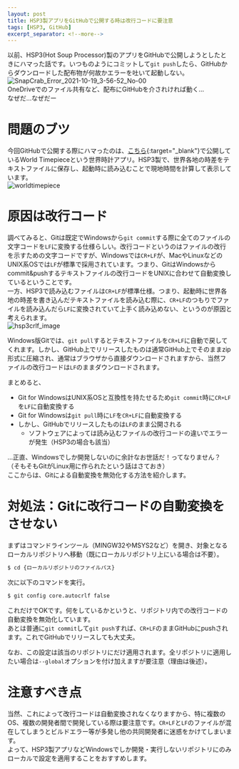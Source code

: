 ```yaml
---
layout: post
title: HSP3製アプリをGitHubで公開する時は改行コードに要注意
tags: [HSP3, GitHub]
excerpt_separator: <!--more-->
---
```


以前、HSP3(Hot Soup Processor)製のアプリをGitHubで公開しようとしたときにハマった話です。いつものようにコミットして``git push``したら、GitHubからダウンロードした配布物が何故かエラーを吐いて起動しない。  
 ![SnapCrab_Error_2021-10-19_3-56-52_No-00](../../../assets/img/post/2021-10-17-HSP3製アプリをGitHubで公開する時は改行コードに注意/SnapCrab_Error_2021-10-19_3-56-52_No-00.png)  
OneDriveでのファイル共有など、配布にGitHubを介されければ動く…  
なぜだ…なぜだー

<!--more-->

# 問題のブツ

今回GitHubで公開する際にハマったのは、[こちら](https://Github.com/YotioSoft/worldtimepiece3){:target="_blank"}で公開しているWorld Timepieceという世界時計アプリ。HSP3製で、世界各地の時差をテキストファイルに保存し、起動時に読み込むことで現地時間を計算して表示しています。  
![worldtimepiece](../../../assets/img/post/2021-10-17-HSP3製アプリをGitHubで公開する時は改行コードに注意/worldtimepiece.png)

# 原因は改行コード

調べてみると、Gitは既定でWindowsから``git commit``する際に全てのファイルの文字コードを``LF``に変換する仕様らしい。改行コードというのはファイルの改行を示すための文字コードですが、Windowsでは``CR+LF``が、MacやLinuxなどのUNIX系OSでは``LF``が標準で採用されています。つまり、GitはWindowsからcommit&pushするテキストファイルの改行コードをUNIXに合わせて自動変換しているということです。  
一方、HSP3で読み込むファイルは``CR+LF``が標準仕様。つまり、起動時に世界各地の時差を書き込んだテキストファイルを読み込む際に、``CR+LF``のつもりでファイルを読み込んだら``LF``に変換されていて上手く読み込めない、というのが原因と考えられます。  
![hsp3crlf_image](../../../assets/img/post/2021-10-17-HSP3製アプリをGitHubで公開する時は改行コードに注意/hsp3crlf_image.png)  

Windows版Gitでは、``git pull``するとテキストファイルを``CR+LF``に自動で戻してくれます。しかし、GitHub上でリリースしたものは通常GitHub上でそのままzip形式に圧縮され、通常はブラウザから直接ダウンロードされますから、当然ファイルの改行コードは``LF``のままダウンロードされます。 

まとめると、  

- Git for WindowsはUNIX系OSと互換性を持たせるため``git commit``時に``CR+LF``を``LF``に自動変換する
- Git for Windowsは``git pull``時に``LF``を``CR+LF``に自動変換する
- しかし、GitHubでリリースしたものは``LF``のまま公開される
  - ソフトウェアによっては読み込むファイルの改行コードの違いでエラーが発生（HSP3の場合も該当）  

…正直、Windowsでしか開発しないのに余計なお世話だ！ってなりません？（そもそもGitがLinux用に作られたという話はさておき）  
ここからは、Gitによる自動変換を無効化する方法を紹介します。



# 対処法：Gitに改行コードの自動変換をさせない

まずはコマンドラインツール（MINGW32やMSYS2など）を開き、対象となるローカルリポジトリへ移動（既にローカルリポジトリ上にいる場合は不要）。  

```bash
$ cd {ローカルリポジトリのファイルパス}
```


次に以下のコマンドを実行。  

```bash
$ git config core.autocrlf false
```

これだけでOKです。何をしているかというと、リポジトリ内での改行コードの自動変換を無効化しています。  
あとは普通に``git commit``して``git push``すれば、``CR+LF``のままGitHubにpushされます。これでGitHubでリリースしても大丈夫。  

なお、この設定は該当のリポジトリにだけ適用されます。全リポジトリに適用したい場合は``--global``オプションを付け加えますが要注意（理由は後述）。



# 注意すべき点

当然、これによって改行コードは自動変換されなくなりますから、特に複数のOS、複数の開発者間で開発している際は要注意です。``CR+LF``と``LF``のファイルが混在してしまうとビルドエラー等が多発し他の共同開発者に迷惑をかけてしまいます。  
よって、HSP3製アプリなどWindowsでしか開発・実行しないリポジトリにのみローカルで設定を適用することをおすすめします。

